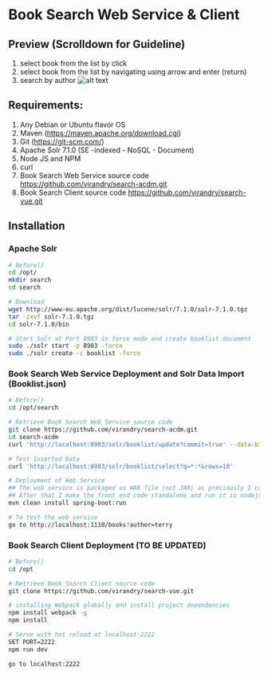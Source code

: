 # Book Search Web Service & Client

## Preview (Scrolldown for Guideline)
1. select book from the list by click
2. select book from the list by navigating using arrow and enter (return)
3. search by author
![alt text](https://image.ibb.co/hJ1efw/qrr.gif)

## Requirements:
1. Any Debian or Ubuntu flavor OS
2. Maven (https://maven.apache.org/download.cgi)
3. Git (https://git-scm.com/)
4. Apache Solr 7.1.0 (SE -indexed - NoSQL - Document)
5. Node JS and NPM
6. curl
7. Book Search Web Service source code <https://github.com/virandry/search-acdm.git>
8. Book Search Client source code <https://github.com/virandry/search-vue.git>

## Installation
### Apache Solr
``` bash
# Before()
cd /opt/
mkdir search
cd search

# Download
wget http://www-eu.apache.org/dist/lucene/solr/7.1.0/solr-7.1.0.tgz
tar -zxvf solr-7.1.0.tgz
cd solr-7.1.0/bin

# Start Solr at Port 8983 in force mode and create booklist document
sudo ./solr start -p 8983 -force
sudo ./solr create -c booklist -force
```
### Book Search Web Service Deployment and Solr Data Import (Booklist.json)
``` bash
# Before()
cd /opt/search

# Retrieve Book Search Web Service source code
git clone https://github.com/virandry/search-acdm.git
cd search-acdm
curl 'http://localhost:8983/solr/booklist/update?commit=true' --data-binary @Booklist.json -H 'Content-type:application/json'

# Test Inserted Data
curl 'http://localhost:8983/solr/booklist/select?q=*:*&rows=10'

# Deployment of Web Service
## The web service is packaged as WAR file (not JAR) as previously I combined the static files in this package
## After that I make the front end code standalone and run it in nodejs environment
mvn clean install spring-boot:run

# To test the web service
go to http://localhost:1110/books?author=terry
```
### Book Search Client Deployment (TO BE UPDATED)
``` bash
# Before()
cd /opt

# Retrieve Book Search Client source code
git clone https://github.com/virandry/search-vue.git

# installing Webpack globally and install project dependencies
npm install webpack -g
npm install

# Serve with hot reload at localhost:2222
SET PORT=2222
npm run dev

go to localhost:2222
```

